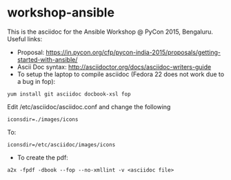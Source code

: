 # workshop-ansible
This is the asciidoc for the Ansible Workshop @ PyCon 2015, Bengaluru. Useful links:

* Proposal: https://in.pycon.org/cfp/pycon-india-2015/proposals/getting-started-with-ansible/
* Ascii Doc syntax: http://asciidoctor.org/docs/asciidoc-writers-guide
* To setup the laptop to compile asciidoc (Fedora 22 does not work due to a bug in fop):
```
yum install git asciidoc docbook-xsl fop
```
Edit /etc/asciidoc/asciidoc.conf and change the following
```
iconsdir=./images/icons
```
To:
```
iconsdir=/etc/asciidoc/images/icons
```
* To create the pdf:
```
a2x -fpdf -dbook --fop --no-xmllint -v <asciidoc file>
```
